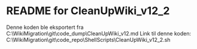# README for CleanUpWiki_v12_2
Denne koden ble eksportert fra C:\WikiMigration\git\code_dump\CleanUpWiki_v12.md
Link til denne koden: C:\WikiMigration\git\code_repo\ShellScripts\CleanUpWiki_v12_2.sh
